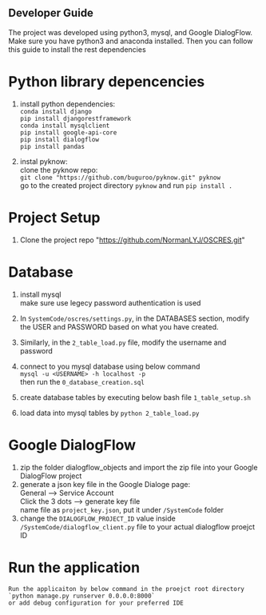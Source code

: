 
## Developer Guide

 The project was developed using python3, mysql, and Google DialogFlow.   
 Make sure you have python3 and anaconda installed. Then you can follow this guide to install the rest dependencies

# Python library depencencies
1. install python dependencies:  
    `conda install django`  
    `pip install djangorestframework`  
    `conda install mysqlclient`  
    `pip install google-api-core`  
    `pip install dialogflow`  
    `pip install pandas`

2. instal pyknow:  
    clone the pyknow repo:   
        `git clone "https://github.com/buguroo/pyknow.git" pyknow`   
    go to the created project directory `pyknow` and run `pip install .`  

# Project Setup
1. Clone the project repo "https://github.com/NormanLYJ/OSCRES.git"

# Database
1. install mysql  
    make sure use legecy password authentication is used   

2. In `SystemCode/oscres/settings.py`, in the DATABASES section, modify the USER and PASSWORD based on what you have created.  

3. Similarly, in the `2_table_load.py` file, modify the username and password 

3. connect to you mysql database using below command   
    `mysql -u <USERNAME> -h localhost -p`      
    then run the `0_database_creation.sql`    

5. create database tables by executing below bash file
    `1_table_setup.sh`  

6. load data into mysql tables by 
    `python 2_table_load.py`

# Google DialogFlow
1. zip the folder dialogflow_objects and import the zip file into your Google DialogFlow project
2.  generate a json key file in the Google Dialoge page:   
        General --> Service Account    
        Click the 3 dots --> generate key file   
    name file as `project_key.json`, put it under `/SystemCode` folder    
3. change the `DIALOGFLOW_PROJECT_ID` value inside  `/SystemCode/dialogflow_client.py` file to your actual dialogflow proejct ID

# Run the application
    Run the applicaiton by below command in the proejct root directory
    `python manage.py runserver 0.0.0.0:8000`   
    or add debug configuration for your preferred IDE

